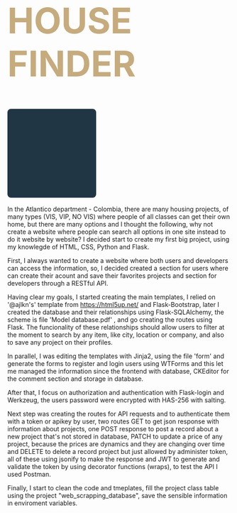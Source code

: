 <div class="row ">
							<div class="col ">
								<h1  style="color:#C6AB7C; font-size: 80px; font-weight:bold;">HOUSE <br />FINDER</h1>
							</div>
							<div class="col">
								<img src="https://github.com/kaacuna20/Website-house-project-searching-/blob/master/static/images/logo.gif" style="border-radius: 8px;" class="d-block mx-lg-auto img-fluid" width="200" height="200">
							</div>
						</div>


In the Atlantico department - Colombia, there are many housing projects, of many types (VIS, VIP, NO VIS) where people of all classes can get their own home, but there are many options and I thought the following, why not create a website where people can search all options in one site instead to do it website by website? I decided start to create my first big project, using my knowlegde of HTML, CSS, Python and Flask. 

First, I always wanted to create a website where both users and developers can access the information, so, I decided created a section for users where can create their acount and save their favorites projects and section for developers through a RESTful API.

Having clear my goals, I started creating the main templates, I relied on '@ajlkn's' template from https://html5up.net/ and Flask-Bootstrap, later I created the database and their relationships using Flask-SQLAlchemy, the scheme is file 'Model database.pdf' , and go creating the routes using Flask. The funcionality of these relationships should allow users to filter at the moment to search by any item, like city, location or company, and also to save any project on their profiles.

In parallel, I was editing the templates with Jinja2, using the file 'form' and generate the forms to register and login users using WTForms and this let me managed the information since the frontend with database, CKEditor for the comment section and storage in database.

After that, I focus on authorization and authentication with Flask-login and Werkzeug, the users password were encrypted with HAS-256 with salting.

Next step was creating the routes for API requests and to authenticate them with a token or apikey by user, two routes GET to get json response with information about projects, one POST response to post a record about a new project that's not stored in database, PATCH to update a price of any project, because the prices are dynamics and they are changing over time and DELETE to delete a record project but just allowed by administer token, all of these using jsonify to make the response and JWT to generate and validate the token by using decorator functions (wraps), to test the API I used Postman.

Finally, I start to clean the code and tmeplates, fill the project class table using the project "web_scrapping_database", save the sensible information in enviroment variables.
